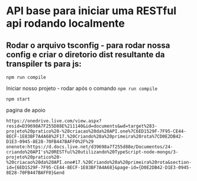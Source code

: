 # API base para iniciar uma RESTful api rodando localmente 

## Rodar o arquivo tsconfig - para rodar nossa config e criar o diretorio dist resultante da transpiler ts para js:

```
npm run compile
```

Iniciar nosso projeto -  rodar após o comando ```npm run compile```
```
npm start
```

pagina de apoio
```
https://onedrive.live.com/view.aspx?resid=D39698A7F255D88E%211140&id=documents&wd=target%283-projeto%20pratico%20-%20criacao%20da%20API.one%7C6ED1529F-7F95-CE44-8ECF-1E83BF7A4A68%2F17.%20Criando%20a%20primeira%20rota%7CD0E2DB42-D1E3-0945-8E28-70FB447BAFF0%2F%29
onenote:https://d.docs.live.net/d39698a7f255d88e/Documentos/24-criando%20API's%20RESTful%20utilizando%20TypeScript-node-mongo/3-projeto%20pratico%20-%20criacao%20da%20API.one#17.%20Criando%20a%20primeira%20rota&section-id={6ED1529F-7F95-CE44-8ECF-1E83BF7A4A68}&page-id={D0E2DB42-D1E3-0945-8E28-70FB447BAFF0}&end